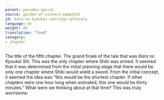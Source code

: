 ```yaml
---
parent: paradox-spiral
source: garden-of-sinners-pamphlet
id: kara-no-kyoukai-settings-glossary
language: en
weight: 44
translation: "food"
category:
- chapter
---
```


The title of the fifth chapter. The grand finale of the tale that was *Kara no Kyoukai Shi*.
This was the only chapter where Shiki was armed. It seemed that it was determined from the initial planning stage that there would be only one chapter where Shiki would wield a sword.
From the initial concept, it seemed the idea was “this would be the shortest chapter. If other chapters were one hour long when animated, this one would be thirty minutes.”
What were we thinking about at that time? This was truly worrisome.
